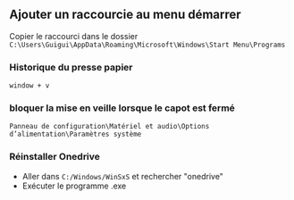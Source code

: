 ## Ajouter un raccourcie au menu démarrer 

Copier le raccourci dans le dossier `C:\Users\Guigui\AppData\Roaming\Microsoft\Windows\Start Menu\Programs`

### Historique du presse papier

`window + v`

### bloquer la mise en veille lorsque le capot est fermé

`Panneau de configuration\Matériel et audio\Options d’alimentation\Paramètres système`

### Réinstaller Onedrive

* Aller dans `C:/Windows/WinSxS` et rechercher "onedrive"
* Exécuter le programme .exe
